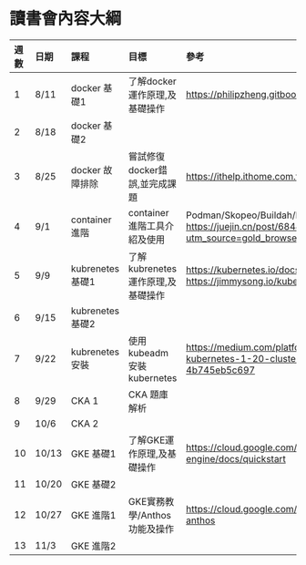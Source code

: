 # 讀書會內容大綱

週數	|日期 |課程	|目標 |參考
:---|:---|:---|:---|:---
1 |8/11	|docker 基礎1 |了解docker運作原理,及基礎操作 |https://philipzheng.gitbook.io/docker_practice/
2 |8/18	|docker 基礎2 | |	
3 |8/25	|docker 故障排除	|嘗試修復docker錯誤,並完成課題 |https://ithelp.ithome.com.tw/articles/10257226
4 |9/1	|container 進階 |container 進階工具介紹及使用	|Podman/Skopeo/Buildah/Docker Compose<dr> https://juejin.cn/post/6844903952765419527?utm_source=gold_browser_extension
5 |9/9	|kubrenetes 基礎1 |了解kubrenetes運作原理,及基礎操作 |https://kubernetes.io/docs/home/<dr> https://jimmysong.io/kubernetes-handbook/
6 |9/15	|kubrenetes 基礎2 |	|
7 |9/22	|kubrenetes 安裝	 |使用kubeadm安裝kubernetes	|https://medium.com/platformer-blog/building-a-kubernetes-1-20-cluster-with-kubeadm-4b745eb5c697
8 |9/29	|CKA 1 |CKA 題庫解析 |	
9 |10/6	|CKA 2 | |
10 |10/13 |GKE 基礎1	|了解GKE運作原理,及基礎操作 |https://cloud.google.com/kubernetes-engine/docs/quickstart
11 |10/20 |GKE 基礎2	| |
12 |10/27 |GKE 進階1	| GKE實務教學/Anthos功能及操作 |https://cloud.google.com/anthos/docs/tutorials/explore-anthos
13 |11/3 |GKE 進階2	| |